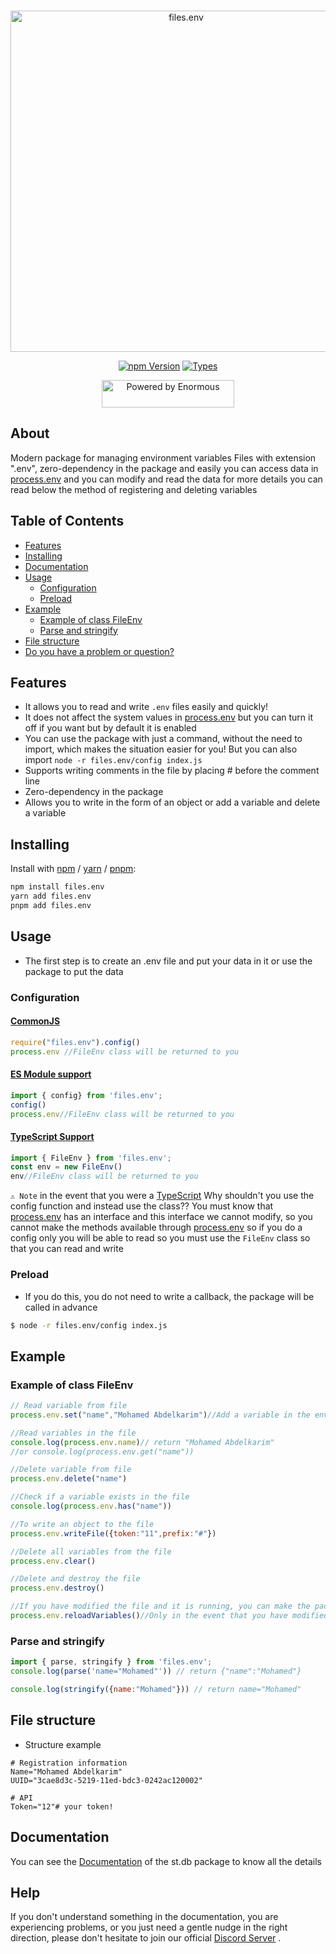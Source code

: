 
<div align="center">
	<br />
	<p>
		<a href="https://www.npmjs.com/package/files.env"><img src="https://i.imgur.com/3aXCnDp.png" width="546" alt="files.env" /></a>
	</p>
	<p>
		<a  href="https://www.npmjs.com/package/files.env><img src="https://img.shields.io/npm/dt/files.env?color=770077&style=for-the-badge"  alt="NPM Downloads"  /></a>
		<a  href="https://www.npmjs.com/package/files.env"><img  src="https://img.shields.io/npm/v/files.env?color=2F0148&style=for-the-badge"  alt="npm Version" /></a>
		<a href="https://www.npmjs.com/package/files.env"><img src="https://img.shields.io/npm/types/files.env?style=for-the-badge" alt="Types" /></a>
	</p>
	<p>
		<img src="https://i.imgur.com/e4PtZV6.png" width="212" height="44" alt="Powered by Enormous"/>
	</p>
</div>

## About
Modern package for managing environment variables Files with extension ".env", zero-dependency in the package and easily you can access data in [process.env](https://nodejs.org/docs/latest/api/process.html#process_process_env) and you can modify and read the data for more details you can read below the method of registering and deleting variables

## Table of Contents
-   [Features](#features)
-   [Installing](#installing)
- [Documentation](#documentation)
-   [Usage](#usage)
	- [Configuration](#configuration)
	- [Preload](#preload)
-   [Example](#example)
    - [Example of class FileEnv](#example-of-class-fileenv)
    - [Parse and stringify](#parse-and-stringify)
- [File structure](#file-structure)
- [Do you have a problem or question?](#help)
## Features
- It allows you to read and write `.env` files easily and quickly!
- It does not affect the system values in [process.env](https://nodejs.org/docs/latest/api/process.html#process_process_env) but you can turn it off if you want but by default it is enabled
- You can use the package with just a command, without the need to import, which makes the situation easier for you! But you can also import `node -r files.env/config index.js`
- Supports writing comments in the file by placing # before the comment line
- Zero-dependency in the package
- Allows you to write in the form of an object or add a variable and delete a variable

## Installing
Install with [npm](https://www.npmjs.com/) / [yarn](https://yarnpkg.com) / [pnpm](https://pnpm.js.org/):
```sh
npm install files.env
yarn add files.env
pnpm add files.env
```
## Usage
- The first step is to create an .env file and put your data in it or use the package to put the data
### Configuration
#### [CommonJS](https://en.wikipedia.org/wiki/CommonJS)
```js
require("files.env").config()
process.env //FileEnv class will be returned to you
```
#### [ES Module support](https://nodejs.org/api/esm.html#import-specifiers)
```js
import { config} from 'files.env';
config()
process.env//FileEnv class will be returned to you
```
#### [TypeScript Support](https://www.typescriptlang.org/)
```js
import { FileEnv } from 'files.env';
const env = new FileEnv()
env//FileEnv class will be returned to you
```
`⚠️ Note` in the event that you were a [TypeScript](https://www.typescriptlang.org/) Why shouldn't you use the config function and instead use the class??
You must know that [process.env](https://nodejs.org/docs/latest/api/process.html#process_process_env) has an interface and this interface we cannot modify, so you cannot make the methods available through [process.env](https://nodejs.org/docs/latest/api/process.html#process_process_env) so if you do a config only you will be able to read so you must use the `FileEnv` class so that you can read and write

### Preload
- If you do this, you do not need to write a callback, the package will be called in advance
```sh
$ node -r files.env/config index.js
```

## Example
### Example of class FileEnv
```js
// Read variable from file
process.env.set("name","Mohamed Abdelkarim")//Add a variable in the env . file

//Read variables in the file
console.log(process.env.name)// return "Mohamed Abdelkarim"
//or console.log(process.env.get("name"))

//Delete variable from file
process.env.delete("name")

//Check if a variable exists in the file
console.log(process.env.has("name")) 

//To write an object to the file
process.env.writeFile({token:"11",prefix:"#"})

//Delete all variables from the file
process.env.clear()

//Delete and destroy the file
process.env.destroy()

//If you have modified the file and it is running, you can make the package re-read the variables in the file through this method 
process.env.reloadVariables()//Only in the event that you have modified the file and not from methods or if you want to re-make the package to re-read the file!
```
### Parse and stringify
```js
import { parse, stringify } from 'files.env';
console.log(parse('name="Mohamed"')) // return {"name":"Mohamed"}

console.log(stringify({name:"Mohamed"})) // return name="Mohamed"
```

## File structure
- Structure example
```dosini
# Registration information
Name="Mohamed Abdelkarim"
UUID="3cae8d3c-5219-11ed-bdc3-0242ac120002"

# API 
Token="12"# your token!
```
## Documentation
You can see the [Documentation](https://files-env.netlify.app/) of the st.db package to know all the details

## Help
If you don't understand something in the documentation, you are experiencing problems, or you just need a gentle
nudge in the right direction, please don't hesitate to join our official [Discord Server](https://dsc.gg/shuruhatik) .
